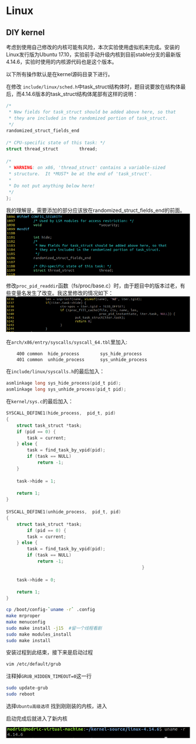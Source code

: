 # Linux

## DIY kernel

考虑到使用自己修改的内核可能有风险，本次实验使用虚拟机来完成。安装的Linux发行版为Ubuntu 17.10，实验前手动升级内核到目前stable分支的最新版4.14.6，实验时使用的内核源代码也是这个版本。

以下所有操作默认是在kernel源码目录下进行。

在修改 `include/linux/sched.h`中task_struct结构体时，题目说要放在结构体最后，而4.14.6版本的task_struct结构体尾部有这样的说明：

```c
/*
 * New fields for task_struct should be added above here, so that
 * they are included in the randomized portion of task_struct.
 */
randomized_struct_fields_end

/* CPU-specific state of this task: */
struct thread_struct		thread;

/*
 * WARNING: on x86, 'thread_struct' contains a variable-sized
 * structure.  It *MUST* be at the end of 'task_struct'.
 *
 * Do not put anything below here!
 */
};
```

我的理解是，需要添加的部分应该放在randomized_struct_fields_end的前面。
![](pic/linux_h_0.PNG)

修改`proc_pid_readdir`函数（fs/proc/base.c）时，由于题目中的版本过老，有些变量名发生了改变。我这里修改的情况如下：
![](pic/linux_h_1.PNG)

在`arch/x86/entry/syscalls/syscall_64.tbl`里加入:

```
    400	common	hide_process		sys_hide_process
    401	common	unhide_process		sys_unhide_process
```

在`include/linux/syscalls.h`的最后加入：

```c
asmlinkage long sys_hide_process(pid_t pid);
asmlinkage long sys_unhide_process(pid_t pid);
```

在`kernel/sys.c`的最后加入：

```c
SYSCALL_DEFINE1(hide_process,  pid_t, pid)
{
	struct task_struct *task;
	if (pid == 0) {
		task = current;
	} else {
		task = find_task_by_vpid(pid);
		if (task == NULL)
			return -1;
	}

	task->hide = 1;

	return 1;
}

SYSCALL_DEFINE1(unhide_process,  pid_t, pid)
{
	struct task_struct *task;
    	if (pid == 0) {
		task = current;
	} else {
		task = find_task_by_vpid(pid);
		if (task == NULL)
			return -1;
													}

	task->hide = 0;

	return 1;
}
```

```bash
cp /boot/config-`uname -r` .config
make mrproper
make menuconfig
sudo make install -j15  #留一个线程看剧
sudo make modules_install
sudo make install
```

安装过程到此结束，接下来是启动过程

```bash
vim /etc/default/grub
```

注释掉`GRUB_HIDDEN_TIMEOUT=0`这一行

```bash
sudo update-grub
sudo reboot
```

选择`Ubuntu高级选项` 找到刚刚装的内核，进入

启动完成后就进入了新内核

![](pic/new_kernel_ver.PNG)
